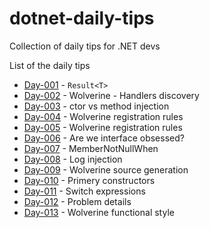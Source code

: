 # dotnet-daily-tips
Collection of daily tips for .NET devs

List of the daily tips

- [Day-001](./tip-001/README.md) - `Result<T>`
- [Day-002](./tip-002/README.md) - Wolverine - Handlers discovery
- [Day-003](./tip-003/README.md) - ctor vs method injection
- [Day-004](./tip-004/README.md) - Wolverine registration rules
- [Day-005](./tip-005/README.md) - Wolverine registration rules
- [Day-006](./tip-006/README.md) - Are we interface obsessed?
- [Day-007](./tip-007/README.md) - MemberNotNullWhen
- [Day-008](./tip-008/README.md) - Log injection
- [Day-009](./tip-009/README.md) - Wolverine source generation
- [Day-010](./tip-010/README.md) - Primery constructors
- [Day-011](./tip-011/README.md) - Switch expressions
- [Day-012](./tip-012/README.md) - Problem details
- [Day-013](./tip-013/README.md) - Wolverine functional style